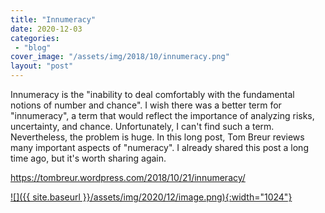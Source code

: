 ```yaml
---
title: "Innumeracy"
date: 2020-12-03
categories: 
 - "blog"
cover_image: "/assets/img/2018/10/innumeracy.png"
layout: "post"
---
```


Innumeracy is the "inability to deal comfortably with the fundamental notions of number and chance".
I wish there was a better term for "innumeracy", a term that would reflect the importance of analyzing risks, uncertainty, and chance. Unfortunately, I can't find such a term. Nevertheless, the problem is huge. In this long post, Tom Breur reviews many important aspects of "numeracy". I already shared this post a long time ago, but it's worth sharing again.

<https://tombreur.wordpress.com/2018/10/21/innumeracy/>

[![]({{ site.baseurl }}/assets/img/2020/12/image.png){:width="1024"}](https://tombreur.wordpress.com/2018/10/21/innumeracy/)
